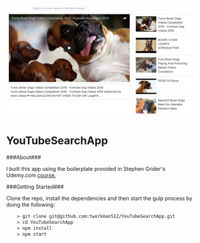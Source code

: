 ![Image of Redux Weather Forecast App](https://github.com/tworkman512/YouTubeSearchApp/blob/master/src/images/YouTubeSearchApp_Screen.png)

# YouTubeSearchApp

###About###

I built this app using the boilerplate provided in Stephen Grider's Udemy.com [course.](https://www.udemy.com/react-redux/)

###Getting Started###

Clone the repo, install the dependencies and then start the gulp process by doing the following:

```
	> git clone git@github.com:tworkman512/YouTubeSearchApp.git
	> cd YouTubeSearchApp
	> npm install
	> npm start

```
